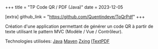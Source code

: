+++
title = "TP Code QR / PDF (Java)"
date = 2023-12-05

[extra]
github_link = "https://github.com/Quentindeve/TpQrPdf"
+++

Création d'une application permettant de générer un code QR à partir de texte utilisant le pattern MVC (Modèle / Vue / Contrôleur).

Technologies utilisées: [Java](https://java.com) [Maven](https://apache.maven.org) [Zxing](https://github.com/zxing/zxing) [ITextPDF](https://itextpdf.com/)